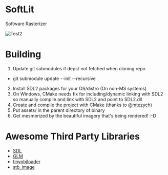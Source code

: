 # SoftLit

Software Rasterizer

![Test2](http://imgur.com/F1Mp2L8.gif)

# Building
1) Update git submodules if deps/ not fetched when cloning repo
  - git submodule update --init --recursive
2) Install SDL2 packages for your OS/distro (On non-MS systems)
3) On Windows, CMake needs fix for including/dynamic linking with SDL2 so manually compile and link with SDL2 and point to SDL2.dll
4) Create and compile the project with CMake (thanks to [@mtezych](https://github.com/mtezych))
5) Put assets/ in the parent directory of binary
6) Get mesmerized by the beautiful imagery that's being rendered! :-D

# Awesome Third Party Libraries 
- [SDL](https://www.libsdl.org/)
- [GLM](http://glm.g-truc.net/0.9.8/index.html)
- [tinyobjloader](http://syoyo.github.io/tinyobjloader/)
- [stb_image](https://github.com/nothings/stb)